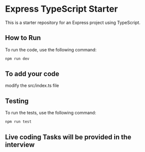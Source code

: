 # Express TypeScript Starter

This is a starter repository for an Express project using TypeScript.

## How to Run

To run the code, use the following command:

```bash
npm run dev
```

## To add your code
modify the src/index.ts file

## Testing

To run the tests, use the following command:

```bash 
npm run test
```

## Live coding Tasks will be provided in the interview